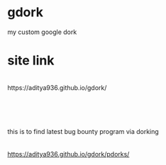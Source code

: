 # gdork
my custom google dork

# site link 
<br>
https://aditya936.github.io/gdork/

<br><br><br><br>
this is to find latest bug bounty program via dorking
<br><br><br>
https://aditya936.github.io/gdork/pdorks/
